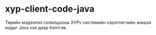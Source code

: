 # xyp-client-code-java
Төрийн мэдээлэл солилцооны ХУРv системийн хэрэглэгчийн жишээ кодыг Java хэл дээр бэлтгэв.
